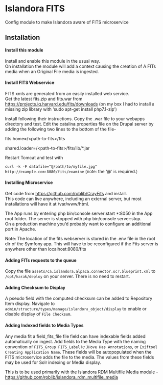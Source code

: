 # Islandora FITS
Config module to make Islandora aware of FITS microservice



## Installation
#### Install this module
Install and enable this module in the usual way.  
On installation the module will 
add a context causing the creation of A FITs media when 
an Original File media is ingested.


#### Install FITS Webservice
FITS xmls are generated from an easily installed web service.  
Get the latest fits.zip and fits.war from 
https://projects.iq.harvard.edu/fits/downloads
(on my box I had to install a missing zip library with 
‘sudo apt-get install php7.1-zip’)

Install following their instructions.
Copy the .war file to your webapps directory  and test.
Edit the catalina.properties file on the Drupal server by adding the 
following two lines to the bottom of the file-

fits.home=/\<path-to-fits>/fits

shared.loader=/\<path-to-fits>/fits/lib/*.jar

Restart Tomcat and test with 

`curl -k -F datafile="@/path/to/myfile.jpg" 
http://example.com:8080/fits/examine`
(note: the ‘@’ is required.)

#### Installing Microservice 
Get code from https://github.com/roblib/CrayFits and install.  
This code can live anywhere, including an external server, 
but most installations will have it at /var/www/html.

The App runs by entering php bin/console server:start *:8050 in the App 
root folder.
The server is stopped with php bin/console server:stop.  
On a production machine you'd probably want to configure an additional 
port in Apache.


Note: The location of the fits webserver is stored in the .env file in the 
root dir of the Symfony app.  This will have to be reconfigured if the Fits 
server is anywhere other than localhost:8080/fits


#### Adding FITs requests to the queue
Copy the file `assets/ca.islandora.alpaca.connector.ocr.blueprint.xml` 
to `/opt/karak/deploy` on your server.  There is no need to restart.


#### Adding Checksum to Display
A pseudo field with the computed checksum can be added to Repository Item 
display.  Navigate to `admin/structure/types/manage/islandora_object/display` 
to enable or disable display of `File Checksum`.  

#### Adding Indexed fields to Media Types 
Any media fit a field_fits_file file field can have indexable fields added
automatically on ingest.  Add fields to the Media Type with the naming 
convention of `FITS_Group FITS_Label` ie `JHove Has Annotations`, 
or `Exiftool Creating Application Name`. These fields will be autopopulated 
when the FITS microservice adds the file to the media.  The values from these 
fields may be used for Solr indexing or Media display.

This is to be used primarily with the Islandora RDM Multifile Media module -
https://github.com/roblib/islandora_rdm_multifile_media
